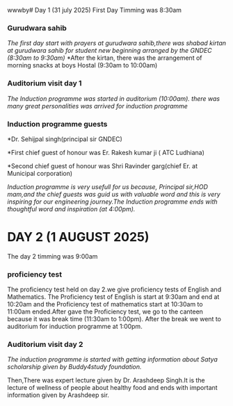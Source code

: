 wwwby# Day 1 (31 july 2025)
First Day Timming was 8:30am

### Gurudwara sahib

*The first day start with prayers at gurudwara sahib,there was shabad kirtan at gurudwara sahib for student new beginning arranged by the GNDEC (8:30am to 9:30am)*
*After the kirtan, there was the arrangement of morning snacks at boys Hostal (9:30am to 10:00am)

### Auditorium visit day 1
*The Induction programme was started in auditorium (10:00am). there was many great personalities was arrived for induction programme*

### Induction programme guests

*Dr. Sehijpal singh(principal sir GNDEC)

*First chief guest of honour was Er. Rakesh kumar ji ( ATC Ludhiana)

*Second chief guest of honour was Shri Ravinder garg(chief Er. at Municipal corporation)

*Induction programme is very usefull for us because, Principal sir,HOD mam,and the chief guests was guid us with valuable word and this is very inspiring for our engineering journey.The Induction programme ends with thoughtful word  and inspiration (at 4:00pm).*

# DAY 2 (1 AUGUST 2025)

The day 2 timming was 9:00am
### proficiency test
The proficiency test held on day 2.we give proficiency tests of English and Mathematics.
The Proficiency test of English is start at 9:30am and end at 10:20am and the Proficiency test of mathematics start at 10:30am to 11:00am ended.After gave the Proficiency test, we go to the canteen because it was break time (11:30am to 1:00pm). After the break we went to auditorium for induction programme at 1:00pm.
### Auditorium visit day 2
*The induction programme is started with getting information about Satya scholarship given by Buddy4study foundation.*

Then,There was expert lecture given by    Dr. Arashdeep Singh.It is the lecture of wellness of people about healthy food and ends with important information given by Arashdeep sir.







